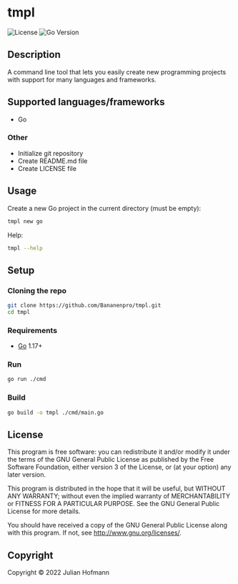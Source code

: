 # tmpl

![License](https://img.shields.io/github/license/Bananenpro/tmpl)
![Go Version](https://img.shields.io/github/go-mod/go-version/Bananenpro/tmpl)

## Description

A command line tool that lets you easily create new programming projects with support for many languages and frameworks.

## Supported languages/frameworks

- Go

### Other

- Initialize git repository
- Create README.md file
- Create LICENSE file

## Usage

Create a new Go project in the current directory (must be empty):

```sh
tmpl new go
```

Help:

```sh
tmpl --help
```

## Setup

### Cloning the repo

```bash
git clone https://github.com/Bananenpro/tmpl.git
cd tmpl
```

### Requirements

- [Go](https://go.dev/) 1.17+

### Run

```sh
go run ./cmd
```

### Build

```sh
go build -o tmpl ./cmd/main.go
```

## License

This program is free software: you can redistribute it and/or modify
it under the terms of the GNU General Public License as published by
the Free Software Foundation, either version 3 of the License, or
(at your option) any later version.

This program is distributed in the hope that it will be useful,
but WITHOUT ANY WARRANTY; without even the implied warranty of
MERCHANTABILITY or FITNESS FOR A PARTICULAR PURPOSE.  See the
GNU General Public License for more details.

You should have received a copy of the GNU General Public License
along with this program.  If not, see <http://www.gnu.org/licenses/>.

## Copyright

Copyright © 2022 Julian Hofmann
